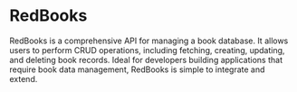 # RedBooks
RedBooks is a comprehensive API for managing a book database. It allows users to perform CRUD operations, including fetching, creating, updating, and deleting book records. Ideal for developers building applications that require book data management, RedBooks is simple to integrate and extend.
